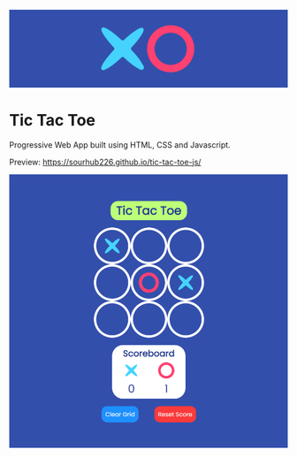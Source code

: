 ![app-banner](https://github.com/sourhub226/tic-tac-toe-js/blob/gh-pages/app-banner.png)
# Tic Tac Toe

Progressive Web App built using HTML, CSS and Javascript.

Preview: https://sourhub226.github.io/tic-tac-toe-js/


<p align="center"><img src="https://github.com/sourhub226/tic-tac-toe-js/blob/gh-pages/app-screenshot.png" alt="app-screenshot" width='600px'></p>
